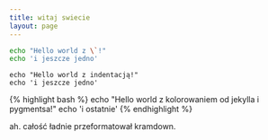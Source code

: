 ```yaml
---
title: witaj swiecie
layout: page
---
```

```bash
echo "Hello world z \`!"
echo 'i jeszcze jedno'
```

    echo "Hello world z indentacją!"
    echo 'i jeszcze jedno'

{% highlight bash %}
    echo "Hello world z kolorowaniem od jekylla i pygmentsa!"
    echo 'i ostatnie'
{% endhighlight %}

ah.  całość ładnie przeformatował kramdown.
